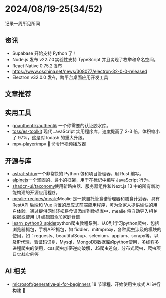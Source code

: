 # 2024/08/19-25(34/52)

记录一周所见所闻

## 资讯

- Supabase 开始支持 Python 了！
- Node.js 发布 v22.7.0 实验性支持 TypeScript 并且实现了枚举和命名空间。
- React Native 0.75.2 发布
- https://www.oschina.net/news/308077/electron-32-0-0-released
- Electron v32.0.0 发布，跨平台桌面应用开发工具

## 文章推荐



## 实用工具

- [goauthentik/authentik](https://github.com/goauthentik/authentik) 一个你需要的认证胶水库。
- [toss/es-toolkit](https://github.com/toss/es-toolkit) 现代 JavaScript 实用程序库，速度提高了 2-3 倍，体积缩小了 97%，这是对 lodash 的重大升级。
- [mpv-player/mpv](https://github.com/mpv-player/mpv) 🎥 命令行视频播放器

## 开源与库

- [astral-sh/uv](https://github.com/astral-sh/uv)一个非常快的 Python 包和项目管理器，用 Rust 编写。
- [alpinejs](https://alpinejs.dev/)一个坚固的、最小的框架，用于在标记中编写 JavaScript 行为。
- [shadcn-ui/taxonomy](https://github.com/shadcn-ui/taxonomy)使用新路由器、服务器组件和 Next.js 13 中的所有新功能构建的开源应用程序。
- [mealie-recipes/mealie](https://github.com/mealie-recipes/mealie)Mealie 是一款自托管食谱管理器和膳食计划器，具有 RestAPI 后端和 Vue 内置的反应式前端应用程序，可为全家人提供愉快的用户体验。通过提供网址轻松将食谱添加到数据库中，mealie 将自动导入相关数据或使用 UI 编辑器添加家庭食谱
- [learn_python3_spider](https://github.com/wistbean/learn_python3_spider)python爬虫教程系列、从0到1学习python爬虫，包括浏览器抓包，手机APP抓包，如 fiddler、mitmproxy，各种爬虫涉及的模块的使用，如：requests、beautifulSoup、selenium、appium、scrapy等，以及IP代理，验证码识别，Mysql，MongoDB数据库的python使用，多线程多进程爬虫的使用，css 爬虫加密逆向破解，JS爬虫逆向，分布式爬虫，爬虫项目实战实例等

## AI 相关

- [microsoft/generative-ai-for-beginners](https://github.com/microsoft/generative-ai-for-beginners) 18 节课程，开始使用生成式 AI 进行构建 🔗
